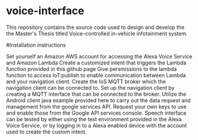 # voice-interface

This repository contains the source code used to design and develop the the Master's Thesis titled Voice-controlled in-vehicle infotainment system.

#Installation instructions

Set yourself an Amazon AWS account for accessing the Alexa Voice Service and Amazon Lambda
Create a customized intent that triggers the Lambda function provided in this github page
Give persmissions to the lambda function to access IoT:publish to enable communication between Lambda and your navigation client.
Create the IoS MQTT broker which the navigation client can be connected  to.
Set up the navigation client by creating a MQTT interface that can be connected to the broker.
Utilize the Android client java example provided here to carry out the data request and management from the google services API. Request your own keys to use and enable those from the Google API services console.
Speech interface can be tested by either using the test environment provided in the Alexa Voice Service, or by logging in to a Alexa enabled device with the account used to create the custom intent.
